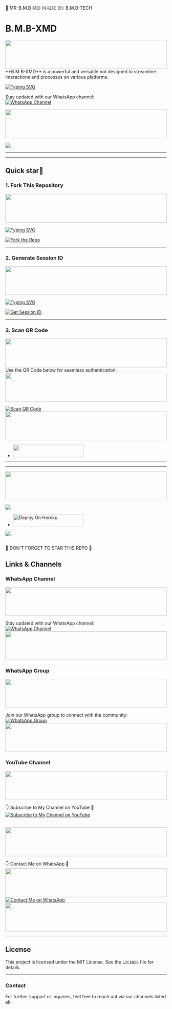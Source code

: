 
🙏 MR-B.M.B 𝕄𝔻 𝕄𝔸𝔻𝔼 𝔹𝕐 B.M.B-TECH
# B.M.B-XMD
</p>
 <img src="https://i.imgur.com/dBaSKWF.gif" height="90" width="100%">
**B.M.B-XMD** is a powerful and versatile bot designed to streamline interactions and processes on various platforms.

 [![Typing SVG](https://readme-typing-svg.herokuapp.com?font=Rockstar-ExtraBold&color=F01&lines=𓅓+𝐵.M.B+𝐼𝑆+𝑀𝑌+𝑂𝑊𝑁𝐸𝑅+𓅓)](https://git.io/typing-svg)

Stay updated with our WhatsApp channel:  
[![WhatsApp Channel](https://files.catbox.moe/lyd2y0.jpg)](https://whatsapp.com/channel/0029Vb04Mrx1Hspr17OD8x0p)



</p>
 <img src="https://i.imgur.com/dBaSKWF.gif" height="90" width="100%">

 <a href="https://github.com/DenverCoder1/readme-typing-svg"><img src="https://readme-typing-svg.herokuapp.com?font=Rockstar-ExtraBold&color=F33A6A&lines=𝐖𝐞𝐥𝐜𝐨𝐦𝐞+𝐓𝐨+𝙆𝙄𝙉𝙂╺+B.M.B+-+𝗕𝗢𝗧.;𝙿𝙾𝚆𝙴𝚁𝙳+𝙱𝚈:+𝐌𝐑+B.M.B+𝐓𝐄𝐀𝐌;ℂ𝕣𝕖𝕒𝕥𝕖𝕕+𝕓𝕪:+B.M.B.𝗧𝗘𝗖𝗛;𝐌𝐑:+☬𝔻𝔸ℝ𝕂༒B.M.B࿐;💕𝐩𝐨𝐰𝐞𝐫𝐟𝐮𝐥;😁𝐰𝐚+𝐛𝐨𝐭🌹.&heart;++;Self-taught+Back-Created+By,;Ibrahim+Adams+Am+The,;Best+Is+Bot+For+You+To,;Deploy..<3"></a>
 
---
---
## Quick star🌟
### 1. Fork This Repository
<img src="https://i.imgur.com/dBaSKWF.gif" height="90" width="100%">  


 [![Typing SVG](https://readme-typing-svg.herokuapp.com?font=Rockstar-ExtraBold&color=F01&lines=𝐶𝐿𝐼𝐶𝐾+𝑇𝑂+𝐹𝑂𝑅𝐾+𝑇𝐻𝐸+𝑅𝐸𝑃𝑂)](https://git.io/typing-svg)

[![Fork the Repo](https://img.shields.io/badge/Fork%20Repo-GitHub-blue?style=for-the-badge)](https://github.com/bmbtz/B.M.B-MD)

---
### 2. Generate Session ID  
<img src="https://i.imgur.com/dBaSKWF.gif" height="90" width="100%">

[![Typing SVG](https://readme-typing-svg.herokuapp.com?font=Rockstar-ExtraBold&color=F01&lines=𝑇𝐻𝐼𝑆+𝐼𝑆+𝑆𝐸𝑆𝑆𝐼𝑂𝑁+𝑆𝐼𝑇𝐸+🌟)](https://git.io/typing-svg)

[![Get Session ID](https://img.shields.io/static/v1?label=Session%20ID&message=Generate&color=FF4500&style=for-the-badge&logo=firefox&logoColor=white)](https://bmb-tech-scan-e30bcb8bd096.herokuapp.com)

---
### 3. Scan QR Code  
<img src="https://i.imgur.com/dBaSKWF.gif" height="90" width="100%">
Use the QR Code below for seamless authentication: 
<img src="https://i.imgur.com/dBaSKWF.gif" height="90" width="100%">


[![Scan QR Code](https://img.shields.io/badge/QR%20Code-Scan-orange?style=for-the-badge)](#)
<img src="https://i.imgur.com/dBaSKWF.gif" height="90" width="100%">
- <a align="center"><a href="https://signup.heroku.com">
 <img src="https://img.shields.io/badge/Create%20Account%20Now-pink?style=for-the-badge&logo=heroku" width="220" height="38.45"/></a></p>


---
***
<img src="https://i.imgur.com/dBaSKWF.gif" height="90" width="100%">

<a><img src='https://i.imgur.com/LyHic3i.gif'/></a>

</p>

- <a href="https://dashboard.heroku.com/new?template=https://github.com/bmb-1/B.M.B_TZ.git"><img title="Deploy On Heroku" src="https://img.shields.io/badge/DEPLOY ON HEROKU-h?color=yellow&style=for-the-badge&logo=dragon" width="220" height="38.45"/></a></p>


<a><img src='https://i.imgur.com/LyHic3i.gif'/></a>
</p>
   
##


🌟 DON'T FORGET TO STAR THIS REPO 🙏

## Links & Channels  

### WhatsApp Channel
<img src="https://i.imgur.com/dBaSKWF.gif" height="90" width="100%">

Stay updated with our WhatsApp channel:  
[![WhatsApp Channel](https://img.shields.io/badge/WhatsApp-Channel-green?style=for-the-badge)](https://whatsapp.com/channel/0029VawO6hgF6sn7k3SuVU3z)
<img src="https://i.imgur.com/dBaSKWF.gif" height="90" width="100%">

### WhatsApp Group
<img src="https://i.imgur.com/dBaSKWF.gif" height="90" width="100%">

Join our WhatsApp group to connect with the community:  
[![WhatsApp Group](https://img.shields.io/badge/Join%20WhatsApp-Group-teal?style=for-the-badge)](https://chat.whatsapp.com/GNP3fyNgBeOElKqQEsgcvo)
<img src="https://i.imgur.com/dBaSKWF.gif" height="90" width="100%">

### YouTube Channel
<img src="https://i.imgur.com/dBaSKWF.gif" height="90" width="100%">

👇 Subscribe to My Channel on YouTube 🤝 
[![Subscribe to My Channel on YouTube](https://img.shields.io/static/v1?label=Subscribe%20to%20My%20Channel&message=YouTube&color=FF0000&style=for-the-badge&logo=youtube&logoColor=white)](https://www.youtube.com/@HANSTZ-TECH)  

<br>

<img src="https://i.imgur.com/dBaSKWF.gif" height="90" width="100%">

👇 Contact Me on WhatsApp  🤝
<img src="https://i.imgur.com/dBaSKWF.gif" height="90" width="100%">
[![Contact Me on WhatsApp](https://img.shields.io/static/v1?label=Contact%20Me%20on%20WhatsApp&message=Message&color=25D366&style=for-the-badge&logo=whatsapp&logoColor=white)](https://wa.me/255741752020) 
<img src="https://i.imgur.com/dBaSKWF.gif" height="90" width="100%">


---

## License  
This project is licensed under the MIT License. See the `LICENSE` file for details.

---

### Contact  
For further support or inquiries, feel free to reach out via our channels listed ab
